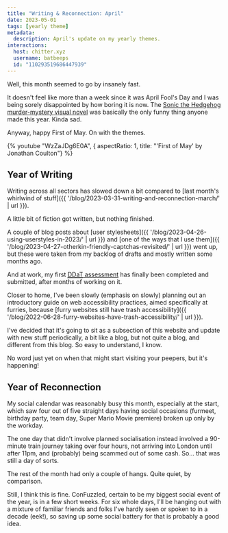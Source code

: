 ```yaml
---
title: "Writing & Reconnection: April"
date: 2023-05-01
tags: [yearly theme]
metadata:
  description: April's update on my yearly themes.
interactions:
  host: chitter.xyz
  username: batbeeps
  id: "110293519686447939"
---
```


Well, this month seemed to go by insanely fast.

It doesn't feel like more than a week since it was April Fool's Day and I was being sorely disappointed by how boring it is now. The [Sonic the Hedgehog murder-mystery visual novel](https://store.steampowered.com/app/2324650/The_Murder_of_Sonic_the_Hedgehog/) was basically the only funny thing anyone made this year. Kinda sad.

Anyway, happy First of May. On with the themes.

{% youtube "WzZaJDg6E0A", { aspectRatio: 1, title: "'First of May' by Jonathan Coulton"} %}

## Year of Writing

Writing across all sectors has slowed down a bit compared to [last month's whirlwind of stuff]({{ '/blog/2023-03-31-writing-and-reconnection-march/' | url }}).

A little bit of fiction got written, but nothing finished.

A couple of blog posts about [user stylesheets]({{ '/blog/2023-04-26-using-userstyles-in-2023/' | url }}) and [one of the ways that I use them]({{ '/blog/2023-04-27-otherkin-friendly-captchas-revisited/' | url }}) went up, but these were taken from my backlog of drafts and mostly written some months ago.

And at work, my first [<abbr title="Digital, Data and Technology profession">DDaT</abbr> assessment](https://www.gov.uk/government/collections/digital-data-and-technology-profession-capability-framework) has finally been completed and submitted, after months of working on it.

Closer to home, I've been slowly (emphasis on slowly) planning out an introductory guide on web accessibility practices, aimed specifically at furries, because [furry websites still have trash accessibility]({{ '/blog/2022-06-28-furry-websites-have-trash-accessibility/' | url }}).

I've decided that it's going to sit as a subsection of this website and update with new stuff periodically, a bit like a blog, but not quite a blog, and different from this blog. So easy to understand, I know.

No word just yet on when that might start visiting your peepers, but it's happening!

## Year of Reconnection

My social calendar was reasonably busy this month, especially at the start, which saw four out of five straight days having social occasions (furmeet, birthday party, team day, Super Mario Movie premiere) broken up only by the workday.

The one day that didn't involve planned socialisation instead involved a 90-minute train journey taking over four hours, not arriving into London until after 11pm, and (probably) being scammed out of some cash. So... that was still a day of sorts.

The rest of the month had only a couple of hangs. Quite quiet, by comparison.

Still, I think this is fine. ConFuzzled, certain to be my biggest social event of the year, is in a few short weeks. For six whole days, I'll be hanging out with a mixture of familiar friends and folks I've hardly seen or spoken to in a decade (eek!), so saving up some social battery for that is probably a good idea.
